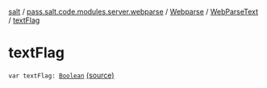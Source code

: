 [salt](../../../index.md) / [pass.salt.code.modules.server.webparse](../../index.md) / [Webparse](../index.md) / [WebParseText](index.md) / [textFlag](./text-flag.md)

# textFlag

`var textFlag: `[`Boolean`](https://kotlinlang.org/api/latest/jvm/stdlib/kotlin/-boolean/index.html) [(source)](https://github.com/kurbaniec-tgm/salt/tree/master/code/modules/server/webparse/Webparse.kt#L23)